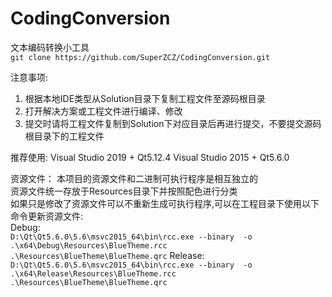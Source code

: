 ﻿# CodingConversion
文本编码转换小工具  
`git clone https://github.com/SuperZCZ/CodingConversion.git`
  
注意事项:
1. 根据本地IDE类型从Solution目录下复制工程文件至源码根目录
2. 打开解决方案或工程文件进行编译、修改
3. 提交时请将工程文件复制到Solution下对应目录后再进行提交，不要提交源码根目录下的工程文件
  
推荐使用:
	Visual Studio 2019 + Qt5.12.4
	Visual Studio 2015 + Qt5.6.0  
  
资源文件：
	本项目的资源文件和二进制可执行程序是相互独立的  
	资源文件统一存放于Resources目录下并按照配色进行分类  
	如果只是修改了资源文件可以不重新生成可执行程序,可以在工程目录下使用以下命令更新资源文件:  
	Debug:  
		`D:\Qt\Qt5.6.0\5.6\msvc2015_64\bin\rcc.exe --binary  -o .\x64\Debug\Resources\BlueTheme.rcc  .\Resources\BlueTheme\BlueTheme.qrc`
	Release:  
		`D:\Qt\Qt5.6.0\5.6\msvc2015_64\bin\rcc.exe --binary  -o .\x64\Release\Resources\BlueTheme.rcc  .\Resources\BlueTheme\BlueTheme.qrc`
